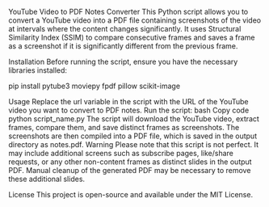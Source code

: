 YouTube Video to PDF Notes Converter
This Python script allows you to convert a YouTube video into a PDF file containing screenshots of the video at intervals where the content changes significantly. It uses Structural Similarity Index (SSIM) to compare consecutive frames and saves a frame as a screenshot if it is significantly different from the previous frame.

Installation
Before running the script, ensure you have the necessary libraries installed:

pip install pytube3 moviepy fpdf pillow scikit-image

Usage
Replace the url variable in the script with the URL of the YouTube video you want to convert to PDF notes.
Run the script:
bash
Copy code
python script_name.py
The script will download the YouTube video, extract frames, compare them, and save distinct frames as screenshots.
The screenshots are then compiled into a PDF file, which is saved in the output directory as notes.pdf.
Warning
Please note that this script is not perfect. It may include additional screens such as subscribe pages, like/share requests, or any other non-content frames as distinct slides in the output PDF. Manual cleanup of the generated PDF may be necessary to remove these additional slides.

License
This project is open-source and available under the MIT License.
